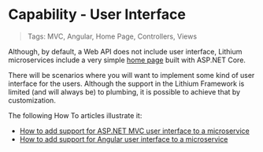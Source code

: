 # Capability - User Interface

> Tags: MVC, Angular, Home Page, Controllers, Views

Although, by default, a Web API does not include user interface, Lithium microservices include a very simple [home page](home-page.md) built with ASP.NET Core.

There will be scenarios where you will want to implement some kind of user interface for the users. Although the support in the Lithium Framework is limited (and will always be) to plumbing, it is possible to achieve that by customization.

The following How To articles illustrate it:

- [How to add support for ASP.NET MVC user interface to a microservice](../howto/howto-add-user-interface-mvc.md)
- [How to add support for Angular user interface to a microservice](../howto/howto-add-user-interface-ngx.md)